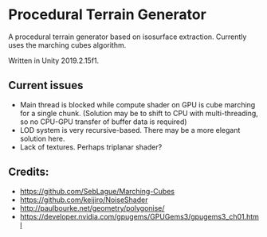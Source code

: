 # Procedural Terrain Generator
A procedural terrain generator based on isosurface extraction. Currently uses the marching cubes algorithm.

Written in Unity 2019.2.15f1.

## Current issues
* Main thread is blocked while compute shader on GPU is cube marching for a single chunk. (Solution may be to shift to CPU with multi-threading, so no CPU-GPU transfer of buffer data is required)
* LOD system is very recursive-based. There may be a more elegant solution here.
* Lack of textures. Perhaps triplanar shader?

## Credits:
* https://github.com/SebLague/Marching-Cubes
* https://github.com/keijiro/NoiseShader
* http://paulbourke.net/geometry/polygonise/
* https://developer.nvidia.com/gpugems/GPUGems3/gpugems3_ch01.html
